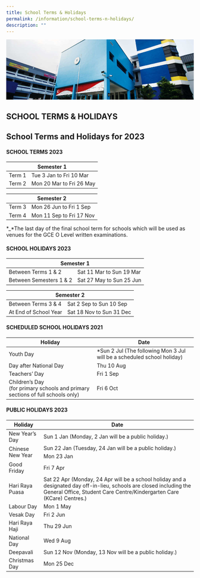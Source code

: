 ```yaml
---
title: School Terms & Holidays
permalink: /information/school-terms-n-holidays/
description: ""
---
```

![](/images/Information/Admin%20Forms%20Banner.jpg)

SCHOOL TERMS & HOLIDAYS
-----------------------

School Terms and Holidays for 2023
----------------------------------

#### SCHOOL TERMS 2023


<table>
<thead>
  <tr>
    <th colspan="2">Semester 1</th>
  </tr>
</thead>
<tbody>
  <tr>
    <td>Term 1</td>
    <td>Tue 3 Jan to Fri 10 Mar</td>
  </tr>
  <tr>
    <td>Term 2</td>
    <td>Mon 20 Mar to Fri 26 May</td>
  </tr>
</tbody>
</table>

<table>
<thead>
  <tr>
    <th colspan="2">Semester 2</th>
  </tr>
</thead>
<tbody>
  <tr>
    <td>Term 3</td>
    <td>Mon 26 Jun to Fri 1 Sep</td>
  </tr>
  <tr>
    <td>Term 4</td>
    <td>Mon 11 Sep to Fri 17 Nov</td>
  </tr>
</tbody>
</table>

\*_\*The last day of the final school term for schools which will be used as venues for the GCE O Level written examinations.

#### SCHOOL HOLIDAYS 2023

<table>
<thead>
  <tr>
    <th colspan="2">Semester 1</th>
  </tr>
</thead>
<tbody>
  <tr>
    <td>Between Terms 1 & 2</td>
    <td>Sat 11 Mar to Sun 19 Mar
</td>
  </tr>
  <tr>
    <td>Between Semesters 1 &amp; 2</td>
    <td>Sat 27 May to Sun 25 Jun</td>
  </tr>
</tbody>
</table>


<table>
<thead>
  <tr>
    <th colspan="2">Semester 2</th>
  </tr>
</thead>
<tbody>
  <tr>
    <td>Between Terms 3 &amp; 4</td>
    <td>Sat 2 Sep to Sun 10 Sep</td>
  </tr>
  <tr>
    <td>At End of School Year</td>
    <td>Sat 18 Nov to Sun 31 Dec</td>
  </tr>
</tbody>
</table>


#### SCHEDULED SCHOOL HOLIDAYS 2021

<table>
<thead>
  <tr>
    <th>Holiday</th>
    <th>Date</th>
  </tr>
</thead>
<tbody>
  <tr>
    <td>Youth Day</td>
    <td>*Sun 2 Jul
(The following Mon 3 Jul will be a scheduled school holiday)</td>
  </tr>
  <tr>
    <td>Day after National Day</td>
    <td>Thu 10 Aug
</td>
  </tr>
  <tr>
    <td>Teachers’ Day</td>
    <td>Fri 1 Sep
</td>
  </tr>
  <tr>
    <td>Children’s Day<br>(for primary schools and primary sections of full schools only)</td>
    <td>Fri 6 Oct</td>
  </tr>
</tbody>
</table>

#### PUBLIC HOLIDAYS 2023

<table>
<thead>
  <tr>
    <th>Holiday</th>
    <th>Date</th>
  </tr>
</thead>
<tbody>
  <tr>
    <td>New Year’s Day</td>
    <td>Sun 1 Jan (Monday, 2 Jan will be a public holiday.)
</td>
  </tr>
  <tr>
    <td rowspan="2">Chinese New Year</td>
    <td>Sun 22 Jan (Tuesday, 24 Jan will be a public holiday.)</td>
  </tr>
  <tr>
    <td>Mon 23 Jan </td>
  </tr>
  <tr>
    <td>Good Friday</td>
    <td>Fri 7 Apr</td>
  </tr>
  <tr>
    <td>Hari Raya Puasa</td>
    <td>Sat 22 Apr (Monday, 24 Apr will be a school holiday and a designated day off-in-lieu, schools are closed including the General Office, Student Care Centre/Kindergarten Care (KCare) Centres.)</td>
  </tr>
  <tr>
    <td>Labour Day</td>
    <td>Mon 1 May</td>
  </tr>
  <tr>
    <td>Vesak Day</td>
    <td>Fri 2 Jun</td>
  </tr>
  <tr>
    <td>Hari Raya Haji</td>
    <td>Thu 29 Jun</td>
  </tr>
  <tr>
    <td>National Day</td>
    <td>Wed 9 Aug</td>
  </tr>
  <tr>
    <td>Deepavali</td>
    <td>Sun 12 Nov (Monday, 13 Nov will be a public holiday.)</td>
  </tr>
  <tr>
    <td>Christmas Day</td>
    <td>Mon 25 Dec</td>
  </tr>
</tbody>
</table>


